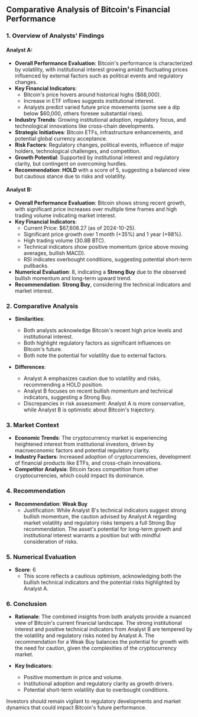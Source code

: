 ## Comparative Analysis of Bitcoin's Financial Performance

### 1. Overview of Analysts' Findings

#### Analyst A:
- **Overall Performance Evaluation**: Bitcoin's performance is characterized by volatility, with institutional interest growing amidst fluctuating prices influenced by external factors such as political events and regulatory changes.
- **Key Financial Indicators**:
  - Bitcoin's price hovers around historical highs ($68,000).
  - Increase in ETF inflows suggests institutional interest.
  - Analysts predict varied future price movements (some see a dip below $60,000, others foresee substantial rises).
- **Industry Trends**: Growing institutional adoption, regulatory focus, and technological innovations like cross-chain developments.
- **Strategic Initiatives**: Bitcoin ETFs, infrastructure enhancements, and potential global currency acceptance.
- **Risk Factors**: Regulatory changes, political events, influence of major holders, technological challenges, and competition.
- **Growth Potential**: Supported by institutional interest and regulatory clarity, but contingent on overcoming hurdles.
- **Recommendation**: **HOLD** with a score of 5, suggesting a balanced view but cautious stance due to risks and volatility.

#### Analyst B:
- **Overall Performance Evaluation**: Bitcoin shows strong recent growth, with significant price increases over multiple time frames and high trading volume indicating market interest.
- **Key Financial Indicators**:
  - Current Price: $67,608.27 (as of 2024-10-25).
  - Significant price growth over 1 month (+35%) and 1 year (+98%).
  - High trading volume (30.8B BTC).
  - Technical indicators show positive momentum (price above moving averages, bullish MACD).
  - RSI indicates overbought conditions, suggesting potential short-term pullbacks.
- **Numerical Evaluation**: 8, indicating a **Strong Buy** due to the observed bullish momentum and long-term upward trend.
- **Recommendation**: **Strong Buy**, considering the technical indicators and market interest.

### 2. Comparative Analysis

- **Similarities**:
  - Both analysts acknowledge Bitcoin's recent high price levels and institutional interest.
  - Both highlight regulatory factors as significant influences on Bitcoin's future.
  - Both note the potential for volatility due to external factors.

- **Differences**:
  - Analyst A emphasizes caution due to volatility and risks, recommending a HOLD position.
  - Analyst B focuses on recent bullish momentum and technical indicators, suggesting a Strong Buy.
  - Discrepancies in risk assessment: Analyst A is more conservative, while Analyst B is optimistic about Bitcoin's trajectory.

### 3. Market Context

- **Economic Trends**: The cryptocurrency market is experiencing heightened interest from institutional investors, driven by macroeconomic factors and potential regulatory clarity.
- **Industry Factors**: Increased adoption of cryptocurrencies, development of financial products like ETFs, and cross-chain innovations.
- **Competitor Analysis**: Bitcoin faces competition from other cryptocurrencies, which could impact its dominance.

### 4. Recommendation

- **Recommendation**: **Weak Buy**
  - Justification: While Analyst B's technical indicators suggest strong bullish momentum, the caution advised by Analyst A regarding market volatility and regulatory risks tempers a full Strong Buy recommendation. The asset's potential for long-term growth and institutional interest warrants a position but with mindful consideration of risks.

### 5. Numerical Evaluation

- **Score**: 6
  - This score reflects a cautious optimism, acknowledging both the bullish technical indicators and the potential risks highlighted by Analyst A.

### 6. Conclusion

- **Rationale**: The combined insights from both analysts provide a nuanced view of Bitcoin's current financial landscape. The strong institutional interest and positive technical indicators from Analyst B are tempered by the volatility and regulatory risks noted by Analyst A. The recommendation for a Weak Buy balances the potential for growth with the need for caution, given the complexities of the cryptocurrency market.

- **Key Indicators**: 
  - Positive momentum in price and volume.
  - Institutional adoption and regulatory clarity as growth drivers.
  - Potential short-term volatility due to overbought conditions.

Investors should remain vigilant to regulatory developments and market dynamics that could impact Bitcoin's future performance.